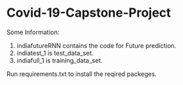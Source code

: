 # Covid-19-Capstone-Project
Some Information: 
1. indiafutureRNN contains the code for Future prediction.
2. indiatest_1 is test_data_set.
3. indiafull_1 is training_data_set.

Run requirements.txt to install the reqired packeges.
